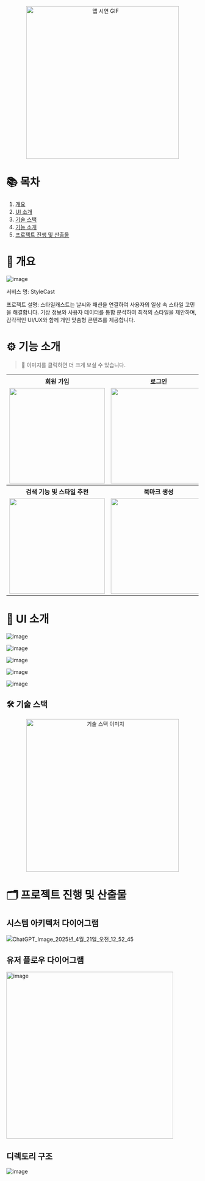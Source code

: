 <p align="center">
  <img src="https://github.com/user-attachments/assets/d235108e-1557-40ec-9f2d-0ac66c8843de" alt="앱 시연 GIF" width="400"/>
</p>

# 📚 목차

1. [개요](#개요)
2. [UI 소개](#ui-소개)
3. [기술 스택](#기술-스택)
4. [기능 소개](#기능-소개)
5. [프로젝트 진행 및 산출물](#프로젝트-진행-및-산출물)

# 📝 개요
![image](https://github.com/user-attachments/assets/e310dc0a-bffb-48e7-a5a1-c89b08f4610e)

서비스 명: StyleCast

프로젝트 설명: 
 스타일캐스트는 날씨와 패션을 연결하여 사용자의 일상 속 스타일 고민을 해결합니다.
기상 정보와 사용자 데이터를 통합 분석하여 최적의 스타일을 제안하며, 감각적인 UI/UX와 함께 개인 맞춤형 콘텐츠를 제공합니다.

# ⚙️ 기능 소개  
> 📌 이미지를 클릭하면 더 크게 보실 수 있습니다.

<div align="center">

<table>
  <tr>
    <th>회원 가입</th>
    <th>로그인</th>
    <th>날씨 정보 불러오기</th>
  </tr>
  <tr>
    <td><img src="https://github.com/user-attachments/assets/7962c5bc-cf42-4a07-9098-f86ab6eb8932" width="250"/></td>
    <td><img src="https://github.com/user-attachments/assets/0efa4d47-c303-4ed8-89e1-589833ba8956" width="250"/></td>
    <td><img src="https://github.com/user-attachments/assets/c822b08d-2b6d-47c0-af4a-d7aff6b4f756" width="250"/></td>
  </tr>
  <tr>
    <th>검색 기능 및 스타일 추천</th>
    <th>북마크 생성</th>
    <th>북마크 삭제</th>
  </tr>
  <tr>
    <td><img src="https://github.com/user-attachments/assets/5bb213c0-596b-4efb-b31a-e672f80ffa33" width="250"/></td>
    <td><img src="https://github.com/user-attachments/assets/4d469efb-a5b4-4ed3-86d5-e7337ad0157e" width="250"/></td>
    <td><img src="https://github.com/user-attachments/assets/87078d37-4473-4dbc-b2af-9dbdde8f491e" width="250"/></td>
  </tr>
</table>

</div>


# 🎨 UI 소개
![image](https://github.com/user-attachments/assets/7e7ec3ca-6882-4d0d-a955-8ba05d876466)

![image](https://github.com/user-attachments/assets/ac4535ce-2a99-4059-a58a-ca556a0d3837)

![image](https://github.com/user-attachments/assets/7609ee6b-9931-4b17-b861-dc53ce792b17)

![image](https://github.com/user-attachments/assets/43889beb-1732-4712-b8b7-71cbe214a96c)

![image](https://github.com/user-attachments/assets/15733335-52b2-4db4-8410-c2d88ca6b230)

## 🛠️ 기술 스택
<p align="center">
  <img src="https://github.com/user-attachments/assets/bcb35a96-d5c2-4233-ad7b-9f3d07e8423d" alt="기술 스택 이미지" width="400"/>
</p>

# 🗂️ 프로젝트 진행 및 산출물

## 시스템 아키텍처 다이어그램
![ChatGPT_Image_2025년_4월_21일_오전_12_52_45](https://github.com/user-attachments/assets/5aacb372-93a4-417b-acc9-0c56be0ace48)

## 유저 플로우 다이어그램
<img width="437" alt="image" src="https://github.com/user-attachments/assets/046c3e11-2cf3-417b-8048-ed8b1c02427d" />

## 디렉토리 구조
![image](https://github.com/user-attachments/assets/9a74050c-ad8f-442d-a9ca-d9d13adaa777)


